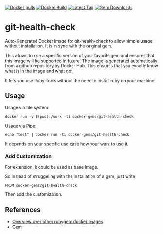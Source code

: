 [![Docker pulls](https://img.shields.io/docker/pulls/rubygem/git-health-check.svg)](https://hub.docker.com/r/rubygem/git-health-check/)
[![Docker Build](https://img.shields.io/docker/automated/rubygem/git-health-check.svg)](https://hub.docker.com/r/rubygem/git-health-check/)
[![Latest Tag](https://img.shields.io/github/tag/docker-rubygem/git-health-check.svg)](https://hub.docker.com/r/rubygem/git-health-check/)
[![Gem Downloads](https://img.shields.io/gem/dt/git-health-check.svg)](https://rubygems.org/gems/git-health-check/)
# git-health-check

Auto-Generated Docker image for git-health-check to allow simple usage without installation.
It is in sync with the original gem.

This allows to use a specific version of your favorite gem and ensures that this image will be supported in future.
The image is generated automatically from a github repository by Docker Hub.
This ensures that you exactly know what is in the image and what not.

It lets you use Ruby Tools without the need to install ruby on your machine.

## Usage

Usage via file system:

`docker run -v $(pwd):/work -ti docker-gems/git-health-check`

Usage via Pipe:

`echo "test" | docker run -ti docker-gems/git-health-check`

It depends on your specific use case how your want to use it.

### Add Customization

For extension, it could be used as base image.

So instead of struggeling with the installation of a gem, just write

`FROM docker-gems/git-health-check`

Then add the customization.

## References

 - [Overview over other rubygem docker images](https://github.com/thinkbot/docker-rubygem)
 - [Gem](https://rubygems.org/gems/git-health-check/)
